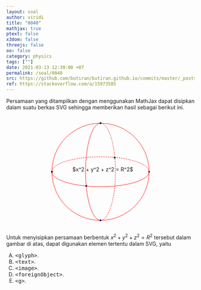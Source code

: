```yaml
---
layout: soal
author: viridi
title: "0040"
mathjax: true
ptext: false
x3dom: false
threejs: false
oo: false
category: physics
tags: [""]
date: 2021-03-13 12:39:00 +07
permalink: /soal/0040
src: https://github.com/butiran/butiran.github.io/commits/master/_posts/soal/04/2021-03-13-mathjax-in-svg.md
ref: https://stackoverflow.com/a/15973585
---
```

Persamaan yang ditampilkan dengan menggunakan MathJax dapat disipkan dalam suatu berkas SVG sehingga memberikan hasil sebagai berikut ini.

<svg width="300" height="300" style="margin:auto; display:block;">
<path d="M 20,150 a 130,130 0 0,0 260,0 a 130,130 0 0,0 -260,0" fill="none" stroke="#f00" stroke-width="1" />

<foreignObject x="75" y="135" width="200" height="100">
$x^2 + y^2 + z^2 = R^2$
</foreignObject>

<path d="M 150,20 a 40,130 0 0,0 0,260" fill="none" stroke="#f00" stroke-width="1" />

<path d="M 150,20 a 40,130 0 0,1 0,260" fill="none" stroke="#f00" stroke-width="1" stroke-dasharray="4 2" />

<path d="M 20,150 a 130,40 0 0,0 260,0" fill="none" stroke="#f00" stroke-width="1" />

<path d="M 20,150 a 130,40 0 0,1 260,0" fill="none" stroke="#f00" stroke-width="1" stroke-dasharray="4 2" />

<circle cx="20" cy="150" r="2" stroke="black" />
<circle cx="280" cy="150" r="2" fill="black" />

<circle cx="150" cy="20" r="2" stroke="black" />
<circle cx="150" cy="280" r="2" stroke="blue" />

<circle cx="188" cy="112" r="2" stroke="black" />
<circle cx="112" cy="188" r="2" stroke="blue" />
</svg>

Untuk menyisipkan persamaan berbentuk $x^2 + y^2 + z^2 = R^2$ tersebut dalam gambar di atas, dapat digunakan elemen tertentu dalam SVG, yaitu

<ol type="A">
<li><tt>&lt;glyph&gt;</tt>.
<li><tt>&lt;text&gt;</tt>.
<li><tt>&lt;image&gt;</tt>.
<li><tt>&lt;foreignObject&gt;</tt>.
<li><tt>&lt;g&gt;</tt>.
